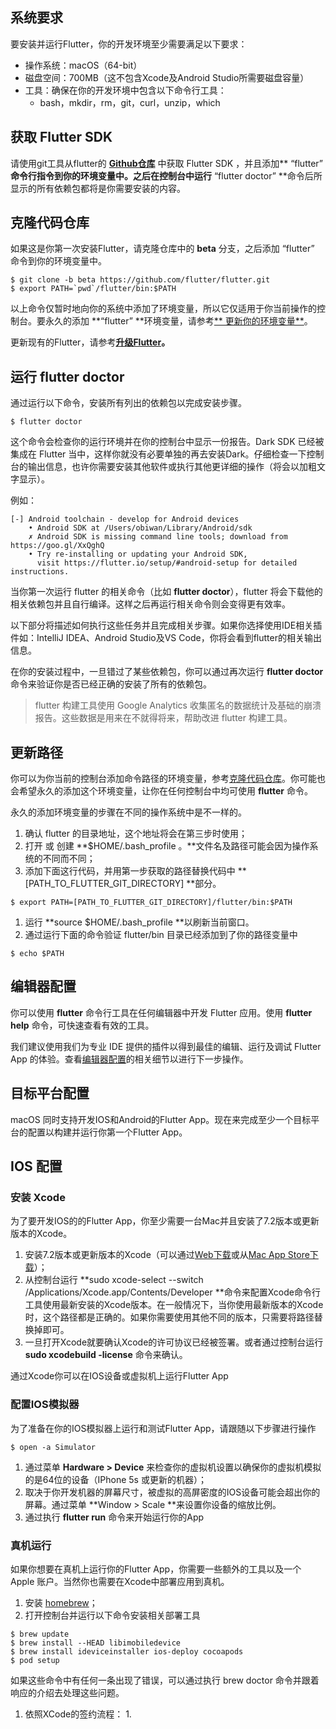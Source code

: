 ## 系统要求

要安装并运行Flutter，你的开发环境至少需要满足以下要求：

* 操作系统：macOS（64-bit）
* 磁盘空间：700MB（这不包含Xcode及Android Studio所需要磁盘容量）
* 工具：确保在你的开发环境中包含以下命令行工具：
  * bash，mkdir，rm，git，curl，unzip，which

## 获取 Flutter SDK

请使用git工具从flutter的 [**Github仓库**](https://github.com/flutter/flutter.git) 中获取 Flutter SDK ，并且添加** “flutter” **命令行指令到你的环境变量中。之后在控制台中运行** “flutter doctor” **命令后所显示的所有依赖包都将是你需要安装的内容。

## 克隆代码仓库

如果这是你第一次安装Flutter，请克隆仓库中的 **beta** 分支，之后添加 “flutter” 命令到你的环境变量中。

    $ git clone -b beta https://github.com/flutter/flutter.git
    $ export PATH=`pwd`/flutter/bin:$PATH

以上命令仅暂时地向你的系统中添加了环境变量，所以它仅适用于你当前操作的控制台。要永久的添加 **“flutter” **环境变量，请参考[** 更新你的环境变量**](#更新路径)。

更新现有的Flutter，请参考[**升级Flutter**](https://flutter.io/upgrading/)**。**

## 运行 flutter doctor

通过运行以下命令，安装所有列出的依赖包以完成安装步骤。

```
$ flutter doctor
```

这个命令会检查你的运行环境并在你的控制台中显示一份报告。Dark SDK 已经被集成在 Flutter 当中，这样你就没有必要单独的再去安装Dark。仔细检查一下控制台的输出信息，也许你需要安装其他软件或执行其他更详细的操作（将会以加粗文字显示）。

例如：

```
[-] Android toolchain - develop for Android devices
    • Android SDK at /Users/obiwan/Library/Android/sdk
    ✗ Android SDK is missing command line tools; download from https://goo.gl/XxQghQ
    • Try re-installing or updating your Android SDK,
      visit https://flutter.io/setup/#android-setup for detailed instructions.
```

当你第一次运行 flutter 的相关命令（比如 **flutter doctor**），flutter 将会下载他的相关依赖包并且自行编译。这样之后再运行相关命令则会变得更有效率。

以下部分将描述如何执行这些任务并且完成相关步骤。如果你选择使用IDE相关插件如：IntelliJ IDEA、Android Studio及VS Code，你将会看到flutter的相关输出信息。

在你的安装过程中，一旦错过了某些依赖包，你可以通过再次运行 **flutter doctor** 命令来验证你是否已经正确的安装了所有的依赖包。

> flutter 构建工具使用 Google Analytics 收集匿名的数据统计及基础的崩溃报告。这些数据是用来在不就得将来，帮助改进 flutter 构建工具。

## 更新路径

你可以为你当前的控制台添加命令路径的环境变量，参考[克隆代码仓库](#克隆代码仓库)。你可能也会希望永久的添加这个环境变量，让你在任何控制台中均可使用 **flutter** 命令。

永久的添加环境变量的步骤在不同的操作系统中是不一样的。

1. 确认 flutter 的目录地址，这个地址将会在第三步时使用；
2. 打开 或 创建 **$HOME/.bash\_profile 。**文件名及路径可能会因为操作系统的不同而不同；
3. 添加下面这行代码，并用第一步获取的路径替换代码中 **\[PATH\_TO\_FLUTTER\_GIT\_DIRECTORY\] **部分。

```
$ export PATH=[PATH_TO_FLUTTER_GIT_DIRECTORY]/flutter/bin:$PATH
```

1. 运行 **source $HOME/.bash\_profile **以刷新当前窗口。
2. 通过运行下面的命令验证 flutter/bin 目录已经添加到了你的路径变量中

```
$ echo $PATH
```

## 编辑器配置

你可以使用 **flutter** 命令行工具在任何编辑器中开发 Flutter 应用。使用 **flutter help** 命令，可快速查看有效的工具。

我们建议使用我们为专业 IDE 提供的插件以得到最佳的编辑、运行及调试 Flutter App 的体验。查看[编辑器配置](/pei-zhi-bian-ji-qi.md)的相关细节以进行下一步操作。

## 目标平台配置

macOS 同时支持开发IOS和Android的Flutter App。现在来完成至少一个目标平台的配置以构建并运行你第一个Flutter App。

## IOS 配置

### 安装 Xcode

为了要开发IOS的的Flutter App，你至少需要一台Mac并且安装了7.2版本或更新版本的Xcode。

1. 安装7.2版本或更新版本的Xcode（可以通过[Web下载](https://developer.apple.com/xcode/)或从[Mac App Store下载](https://itunes.apple.com/us/app/xcode/id497799835)）；
2. 从控制台运行 **sudo xcode-select --switch /Applications/Xcode.app/Contents/Developer **命令来配置Xcode命令行工具使用最新安装的Xcode版本。在一般情况下，当你使用最新版本的Xcode时，这个路径都是正确的。如果你需要使用其他不同的版本，只需要将路径替换掉即可。
3. 一旦打开Xcode就要确认Xcode的许可协议已经被签署。或者通过控制台运行 **sudo xcodebuild -license** 命令来确认。

通过Xcode你可以在IOS设备或虚拟机上运行Flutter App

### 配置IOS模拟器

为了准备在你的IOS模拟器上运行和测试Flutter App，请跟随以下步骤进行操作

```
$ open -a Simulator
```

1. 通过菜单 **Hardware &gt; Device** 来检查你的虚拟机设置以确保你的虚拟机模拟的是64位的设备（IPhone 5s 或更新的机器）；
2. 取决于你开发机器的屏幕尺寸，被虚拟的高屏密度的IOS设备可能会超出你的屏幕。通过菜单 **Window &gt; Scale **来设置你设备的缩放比例。
3. 通过执行 **flutter run** 命令来开始运行你的App

### 真机运行

如果你想要在真机上运行你的Flutter App，你需要一些额外的工具以及一个 Apple 账户。当然你也需要在Xcode中部署应用到真机。

1. 安装 [homebrew](http://brew.sh/)；
2. 打开控制台并运行以下命令安装相关部署工具

```
$ brew update
$ brew install --HEAD libimobiledevice
$ brew install ideviceinstaller ios-deploy cocoapods
$ pod setup
```

如果这些命令中有任何一条出现了错误，可以通过执行 brew doctor 命令并跟着响应的介绍去处理这些问题。

1. 依照XCode的签约流程：
   1. 



